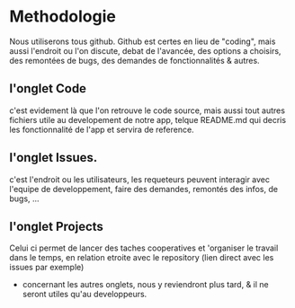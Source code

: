 # Methodologie

Nous utiliserons tous github.
Github est certes en lieu de "coding", mais aussi l'endroit ou l'on discute, debat de l'avancée, des options a choisirs, des remontées de bugs, des demandes de fonctionnalités & autres.

## l'onglet Code
c'est evidement là que l'on retrouve le code source, mais aussi tout autres fichiers utile au developement de notre app, telque README.md qui decris les fonctionnalité de l'app et servira de reference.

## l'onglet Issues.
c'est l'endroit ou les utilisateurs, les requeteurs peuvent interagir avec l'equipe de developpement, faire des demandes, remontés des infos, de bugs, ...

## l'onglet Projects
Celui ci permet de lancer des taches cooperatives et 'organiser le travail dans le temps, en relation etroite avec le repository (lien direct avec les issues par exemple)

* concernant les autres onglets, nous y reviendront plus tard, & il ne seront utiles qu'au developpeurs.

